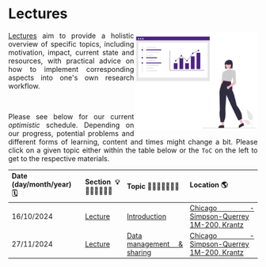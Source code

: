 # Lectures

<div style="text-align: justify"> 

<img align="right" src="https://raw.githubusercontent.com/PeerHerholz/NU_T32_CBMG/refs/heads/main/initiative/static/course_graphics/lectures_logo.png" alt="logo" title="logo" width="250" height="200" />

[Lectures](https://peerherholz.github.io/NU_T32_CBMG/lectures/pages/lectures.html) aim to provide a holistic overview of specific topics, including motivation, impact, current state and resources, with practical advice on how to implement corresponding aspects into one's own research workflow.

</br>

Please see below for our current _optimistic_ schedule. Depending on our progress, potential problems and different forms of learning, content and times might change a bit. Please click on a given topic either within the table below or the `ToC` on the left to get to the respective materials.

| Date (day/month/year) 🗓 | Section 💡👩🏽‍🏫👨🏻‍🏫 | Topic 🥼🧑🏿‍🔬👩🏻‍🔬 | Location 🌎 |
|-------------------------|---------------------|-------------------------------|--------------- |
| 16/10/2024  | [Lecture](https://peerherholz.github.io/NU_T32_CBMG/lectures/pages/lectures.html#) | [Introduction](https://peerherholz.github.io/NU_T32_CBMG/overview.html#overview-procedure)           | [Chicago - Simpson-Querrey 1M-200, Krantz](https://maps.app.goo.gl/c4vQKHK5xqhRGmhx9) |
| 27/11/2024  | [Lecture](https://peerherholz.github.io/NU_T32_CBMG/lectures/pages/lectures.html#) | [Data management & sharing](https://peerherholz.github.io/NU_T32_CBMG/lectures/pages/data_mgmt_sharing.html)           | [Chicago - Simpson-Querrey 1M-200, Krantz](https://maps.app.goo.gl/c4vQKHK5xqhRGmhx9) |

</div>